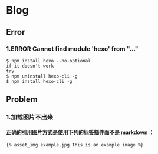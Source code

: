 # Blog

## Error

### 1.ERROR Cannot find module 'hexo' from "..."
```
$ npm install hexo --no-optional
if it doesn't work
try
$ npm uninstall hexo-cli -g
$ npm install hexo-cli -g
```
## Problem

### 1.加载图片不出来
#### 正确的引用图片方式是使用下列的标签插件而不是 markdown ：
```
{% asset_img example.jpg This is an example image %}
```

